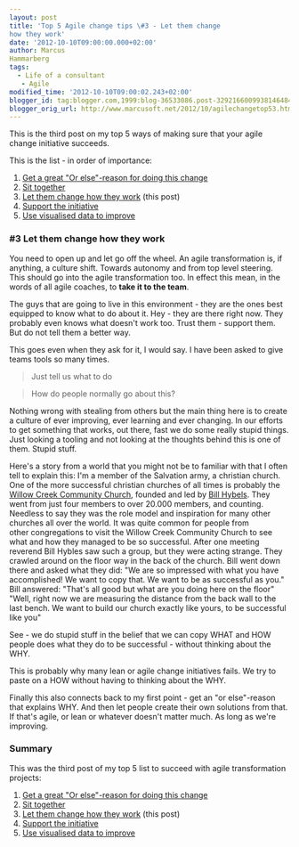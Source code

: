 ```yaml
---
layout: post
title: 'Top 5 Agile change tips \#3 - Let them change
how they work'
date: '2012-10-10T09:00:00.000+02:00'
author: Marcus
Hammarberg
tags:
  - Life of a consultant
   - Agile
modified_time: '2012-10-10T09:00:02.243+02:00'
blogger_id: tag:blogger.com,1999:blog-36533086.post-3292166009938146484
blogger_orig_url: http://www.marcusoft.net/2012/10/agilechangetop53.html
---
```



This is the third post on my top 5 ways of making sure that your agile
change initiative succeeds.

This is the list - in order of importance:


1.  <a href="http://www.marcusoft.net/2012/10/agilechangetop51.html"
    target="_blank">Get a great "Or else"-reason for doing this change</a>
2.  <a href="http://www.marcusoft.net/2012/10/agilechangetop52.html"
    target="_blank">Sit together</a>
3.  <a href="http://www.marcusoft.net/2012/10/agilechangetop53.html"
    target="_blank">Let them change how they work</a> (this post)
4.  <a href="http://www.marcusoft.net/2012/10/agilechangetop54.html"
    target="_blank">Support the initiative</a> 
5.  <a href="http://www.marcusoft.net/2012/10/agilechangetop55.html"
    target="_blank">Use visualised data to improve</a>




### \#3 Let them change how they work

<div>

You need to open up and let go off the wheel. An agile transformation
is, if anything, a culture shift. Towards autonomy and from top level
steering. This should go into the agile transformation too. In effect
this mean, in the words of all agile coaches, to **take it to the
team**. 

</div>

<div>



</div>

<div>

The guys that are going to live in this environment - they are the ones
best equipped to know what to do about it. Hey - they are there right
now. They probably even knows what doesn't work too. Trust them -
support them. But do not tell them a better way. 

</div>

<div>



</div>

<div>

This goes even when they ask for it, I would say. I have been asked to
give teams tools so many times. 

</div>

> Just tell us what to do 

> How do people normally go about this?

Nothing wrong with stealing from others but the main thing here is to
create a culture of ever improving, ever learning and ever changing. In
our efforts to get something that works, out there, fast we do some
really stupid things. Just looking a tooling and not looking at the
thoughts behind this is one of them. Stupid stuff.

Here's a story from a world that you might not be to familiar with that
I often tell to explain this:
I'm a member of the Salvation army, a christian church. One of the more
successful christian churches of all times is probably the
<a href="http://www.willowcreek.org/" target="_blank">Willow Creek
Community Church</a>, founded and led by
<a href="http://en.wikipedia.org/wiki/Bill_Hybels" target="_blank">Bill
Hybels</a>. They went from just four members to over 20.000 members, and
counting. Needless to say they was the role model and inspiration for
many other churches all over the world.
It was quite common for people from other congregations to visit the
Willow Creek Community Church to see what and how they managed to be so
successful.
After one meeting reverend Bill Hybles saw such a group, but they were
acting strange. They crawled around on the floor way in the back of the
church. Bill went down there and asked what they did:
"We are so impressed with what you have accomplished! We want to copy
that. We want to be as successful as you."
Bill answered: "That's all good but what are you doing here on the
floor"
"Well, right now we are measuring the distance from the back wall to the
last bench. We want to build our church exactly like yours, to be
successful like you"

See - we do stupid stuff in the belief that we can copy WHAT and HOW
people does what they do to be successful - without thinking about the
WHY.

This is probably why many lean or agile change initiatives fails. We try
to paste on a HOW without having to thinking about the WHY.

Finally this also connects back to my first point - get an "or
else"-reason that explains WHY. And then let people create their own
solutions from that. If that's agile, or lean or whatever doesn't matter
much. As long as we're improving.

### Summary

<div>

This was the third post of my top 5 list to succeed with agile
transformation projects:


1.  <a href="http://www.marcusoft.net/2012/10/agilechangetop51.html"
    target="_blank">Get a great "Or else"-reason for doing this change</a>
2.  <a href="http://www.marcusoft.net/2012/10/agilechangetop52.html"
    target="_blank">Sit together</a>
3.  <a href="http://www.marcusoft.net/2012/10/agilechangetop53.html"
    target="_blank">Let them change how they work</a> (this post)
4.  <a href="http://www.marcusoft.net/2012/10/agilechangetop54.html"
    target="_blank">Support the initiative</a> 
5.  <a href="http://www.marcusoft.net/2012/10/agilechangetop55.html"
    target="_blank">Use visualised data to improve</a>

</div>

<div>



</div>

<div>

</div>
